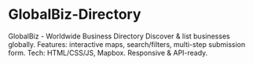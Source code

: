 # GlobalBiz-Directory
GlobalBiz - Worldwide Business Directory  Discover &amp; list businesses globally. Features: interactive maps, search/filters, multi-step submission form. Tech: HTML/CSS/JS, Mapbox. Responsive &amp; API-ready.
